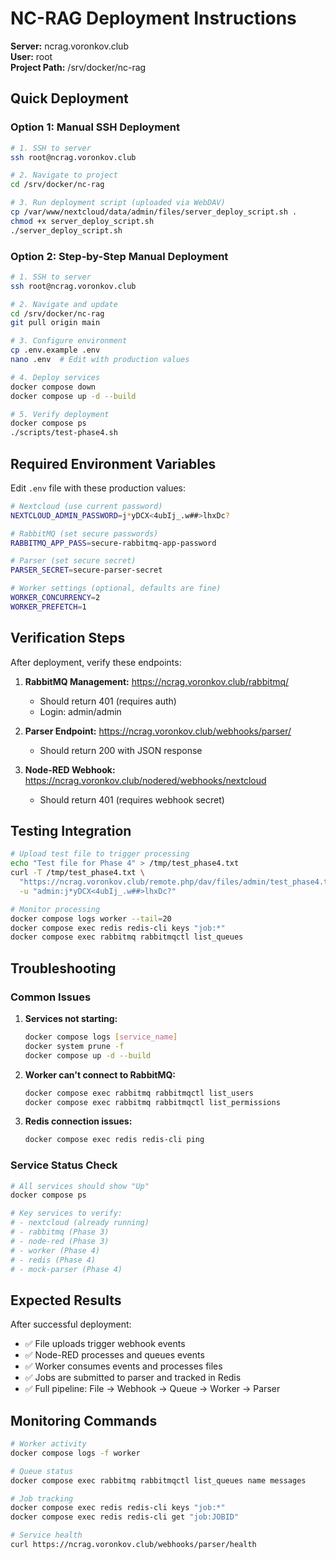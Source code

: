 # NC-RAG Deployment Instructions

**Server:** ncrag.voronkov.club  
**User:** root  
**Project Path:** /srv/docker/nc-rag  

## Quick Deployment

### Option 1: Manual SSH Deployment

```bash
# 1. SSH to server
ssh root@ncrag.voronkov.club

# 2. Navigate to project
cd /srv/docker/nc-rag

# 3. Run deployment script (uploaded via WebDAV)
cp /var/www/nextcloud/data/admin/files/server_deploy_script.sh .
chmod +x server_deploy_script.sh
./server_deploy_script.sh
```

### Option 2: Step-by-Step Manual Deployment

```bash
# 1. SSH to server
ssh root@ncrag.voronkov.club

# 2. Navigate and update
cd /srv/docker/nc-rag
git pull origin main

# 3. Configure environment
cp .env.example .env
nano .env  # Edit with production values

# 4. Deploy services
docker compose down
docker compose up -d --build

# 5. Verify deployment
docker compose ps
./scripts/test-phase4.sh
```

## Required Environment Variables

Edit `.env` file with these production values:

```bash
# Nextcloud (use current password)
NEXTCLOUD_ADMIN_PASSWORD=j*yDCX<4ubIj_.w##>lhxDc?

# RabbitMQ (set secure passwords)
RABBITMQ_APP_PASS=secure-rabbitmq-app-password

# Parser (set secure secret)
PARSER_SECRET=secure-parser-secret

# Worker settings (optional, defaults are fine)
WORKER_CONCURRENCY=2
WORKER_PREFETCH=1
```

## Verification Steps

After deployment, verify these endpoints:

1. **RabbitMQ Management:** https://ncrag.voronkov.club/rabbitmq/
   - Should return 401 (requires auth)
   - Login: admin/admin

2. **Parser Endpoint:** https://ncrag.voronkov.club/webhooks/parser/
   - Should return 200 with JSON response

3. **Node-RED Webhook:** https://ncrag.voronkov.club/nodered/webhooks/nextcloud
   - Should return 401 (requires webhook secret)

## Testing Integration

```bash
# Upload test file to trigger processing
echo "Test file for Phase 4" > /tmp/test_phase4.txt
curl -T /tmp/test_phase4.txt \
  "https://ncrag.voronkov.club/remote.php/dav/files/admin/test_phase4.txt" \
  -u "admin:j*yDCX<4ubIj_.w##>lhxDc?"

# Monitor processing
docker compose logs worker --tail=20
docker compose exec redis redis-cli keys "job:*"
docker compose exec rabbitmq rabbitmqctl list_queues
```

## Troubleshooting

### Common Issues

1. **Services not starting:**
   ```bash
   docker compose logs [service_name]
   docker system prune -f
   docker compose up -d --build
   ```

2. **Worker can't connect to RabbitMQ:**
   ```bash
   docker compose exec rabbitmq rabbitmqctl list_users
   docker compose exec rabbitmq rabbitmqctl list_permissions
   ```

3. **Redis connection issues:**
   ```bash
   docker compose exec redis redis-cli ping
   ```

### Service Status Check

```bash
# All services should show "Up"
docker compose ps

# Key services to verify:
# - nextcloud (already running)
# - rabbitmq (Phase 3)
# - node-red (Phase 3)
# - worker (Phase 4)
# - redis (Phase 4)
# - mock-parser (Phase 4)
```

## Expected Results

After successful deployment:

- ✅ File uploads trigger webhook events
- ✅ Node-RED processes and queues events
- ✅ Worker consumes events and processes files
- ✅ Jobs are submitted to parser and tracked in Redis
- ✅ Full pipeline: File → Webhook → Queue → Worker → Parser

## Monitoring Commands

```bash
# Worker activity
docker compose logs -f worker

# Queue status
docker compose exec rabbitmq rabbitmqctl list_queues name messages

# Job tracking
docker compose exec redis redis-cli keys "job:*"
docker compose exec redis redis-cli get "job:JOBID"

# Service health
curl https://ncrag.voronkov.club/webhooks/parser/health
```